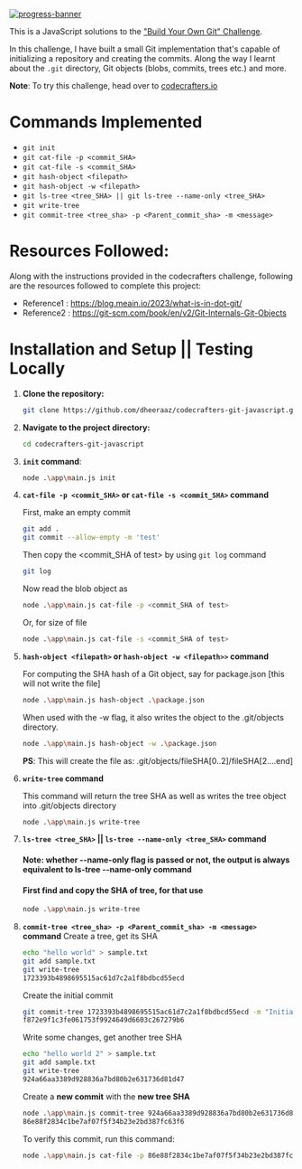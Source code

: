 [![progress-banner](https://backend.codecrafters.io/progress/git/d8852c51-d735-45b6-bc80-81b2ed5906bc)](https://app.codecrafters.io/users/codecrafters-bot?r=2qF)

This is a JavaScript solutions to the
["Build Your Own Git" Challenge](https://codecrafters.io/challenges/git).

In this challenge, I have built a small Git implementation that's capable of
initializing a repository and creating the commits.
Along the way I learnt about the `.git` directory, Git objects (blobs,
commits, trees etc.) and more.

**Note**: To try this challenge, head over to [codecrafters.io](https://codecrafters.io) 

# Commands Implemented
- `git init`
- `git cat-file -p <commit_SHA>`
- `git cat-file -s <commit_SHA>`
- `git hash-object <filepath>`
- `git hash-object -w <filepath>`
- `git ls-tree <tree_SHA> || git ls-tree --name-only <tree_SHA>`
- `git write-tree`
- `git commit-tree <tree_sha> -p <Parent_commit_sha> -m <message>`

# Resources Followed:
Along with the instructions provided in the codecrafters challenge, following are the resources followed to complete this project:
- Reference1 : https://blog.meain.io/2023/what-is-in-dot-git/
- Reference2 : https://git-scm.com/book/en/v2/Git-Internals-Git-Objects

# Installation and Setup || Testing Locally
1. **Clone the repository:**
   ```bash
   git clone https://github.com/dheeraaz/codecrafters-git-javascript.git
   
2. **Navigate to the project directory:**
   ``` bash
   cd codecrafters-git-javascript
   
3. **`init` command**:
   
   ``` bash
   node .\app\main.js init
   
4. **`cat-file -p <commit_SHA>` or `cat-file -s <commit_SHA>` command**

   First, make an empty commit  
   ```bash
   git add .
   git commit --allow-empty -m 'test'
   ```
   Then copy the <commit_SHA of test> by using `git log` command
   ```bash
   git log
   ```
   Now read the blob object as
   ``` bash
   node .\app\main.js cat-file -p <commit_SHA of test>
   ```
   Or, for size of file
   ``` bash
   node .\app\main.js cat-file -s <commit_SHA of test>
   ```

5. **`hash-object <filepath>` or `hash-object -w <filepath>>` command**

   For computing the SHA hash of a Git object, say for package.json [this will not write the file]  
   ```bash
   node .\app\main.js hash-object .\package.json
   ```
   When used with the -w flag, it also writes the object to the .git/objects directory.
   ```bash
   node .\app\main.js hash-object -w .\package.json
   ```
   **PS**: This will create the file as: .git/objects/fileSHA[0..2]/fileSHA[2....end]
   
6. **`write-tree` command**

   This command will return the tree SHA as well as writes the tree object into .git/objects directory  
   ```bash
   node .\app\main.js write-tree 
   ```
   
7. **`ls-tree <tree_SHA>` || `ls-tree --name-only <tree_SHA>` command**

   #### Note: whether --name-only flag is passed or not, the output is always equivalent to ls-tree --name-only command

   #### First find and copy the SHA of tree, for that use
   ```bash
   node .\app\main.js write-tree 
   ```
   
8. **`commit-tree <tree_sha> -p <Parent_commit_sha> -m <message>` command**
   Create a tree, get its SHA
   ``` bash
   echo "hello world" > sample.txt
   git add sample.txt
   git write-tree
   1723393b4898695515ac61d7c2a1f8bdbcd55ecd
   ```
   Create the initial commit
   ``` bash
   git commit-tree 1723393b4898695515ac61d7c2a1f8bdbcd55ecd -m "Initial Commit"
   f872e9f1c3fe061753f9924649d6603c267279b6
   ```
   Write some changes, get another tree SHA
   ``` bash
   echo "hello world 2" > sample.txt
   git add sample.txt
   git write-tree
   924a66aa3389d928836a7bd80b2e631736d81d47
   ```
   Create a **new commit** with the **new tree SHA**
   ``` bash
   node .\app\main.js commit-tree 924a66aa3389d928836a7bd80b2e631736d81d47 -p f872e9f1c3fe061753f9924649d6603c267279b6 -m "Second Commit"
   86e88f2834c1be7af07f5f34b23e2bd387fc63f6
   ```
   To verify this commit, run this command:
   ``` bash
   node .\app\main.js cat-file -p 86e88f2834c1be7af07f5f34b23e2bd387fc63f6
   ```
   
  
   
   
